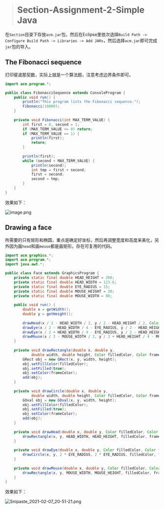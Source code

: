 > # Section-Assignment-2-Simple Java

在`Section`目录下存放`acm.jar`包，然后在Eclipse里依次选择`Build Path -> Configure Build Path -> Libraries -> Add JARs`，然后选择`acm.jar`即可完成`jar`包的导入。

## The Fibonacci sequence

打印斐波那契数，实际上就是一个算法题，注意考虑边界条件即可。

```java
import acm.program.*;

public class FibonacciSequence extends ConsoleProgram {
	public void run() {
		println("This program lists the Fibonacci sequence.");
		Fibonacci(10000);
	}
	
	private void Fibonacci(int MAX_TERM_VALUE) {
		int first = 0, second = 1;
		if (MAX_TERM_VALUE <= 0) return;
		if (MAX_TERM_VALUE == 1) {
			println(first);
			return;
		}
		
		println(first);
		while (second < MAX_TERM_VALUE) {
			println(second);
			int tmp = first + second;
			first = second;
			second = tmp;
		}
	}
}
```

效果如下：

![image.png](https://i.loli.net/2021/02/07/PLG3X7l52n1pBaV.png)

## Drawing a face

所需要的只有矩形和椭圆，重点是确定好坐标，然后再调整宽度和高度来美化，另外因为画`head`和画`mouse`都是画矩形，存在可复用的代码。

```java
import acm.graphics.*;
import acm.program.*;
import java.awt.*;

public class Face extends GraphicsProgram {
	private static final double HEAD_HEIGHT = 200;
	private static final double HEAD_WIDTH = 123.6;
	private static final double EYE_RADIUS = 15;
	private static final double MOUSE_HEIGHT = 30;
	private static final double MOUSE_WIDTH = 80;
	
	public void run() {
		double x = getWidth();
		double y = getHeight();
		
		drawHead(x / 2 - HEAD_WIDTH / 2, y / 2 - HEAD_HEIGHT / 2, Color.GRAY, Color.BLACK);
		drawEye(x / 2 - HEAD_WIDTH / 4 - EYE_RADIUS, y / 2 - HEAD_HEIGHT / 4 - EYE_RADIUS, Color.YELLOW, Color.YELLOW);
		drawEye(x / 2 + HEAD_WIDTH / 4 - EYE_RADIUS, y / 2 - HEAD_HEIGHT / 4 - EYE_RADIUS, Color.YELLOW, Color.YELLOW);
		drawMouse(x / 2 - MOUSE_WIDTH / 2, y / 2 + HEAD_HEIGHT / 4 - MOUSE_HEIGHT, Color.WHITE, Color.WHITE);
	}
	
	private void drawRectangle(double x, double y, 
			double width, double height, Color filledColor, Color frameColor) {
		GRect obj = new GRect(x, y, width, height);
		obj.setFillColor(filledColor);
		obj.setFilled(true);
		obj.setColor(frameColor);
		add(obj);
	}
	
	private void drawCircle(double x, double y, 
			double width, double height, Color filledColor, Color frameColor) {
		GOval obj = new GOval(x, y, width, height);
		obj.setFillColor(filledColor);
		obj.setFilled(true);
		obj.setColor(frameColor);
		add(obj);
	}
	
	private void drawHead(double x, double y, Color filledColor, Color frameColor) {
		drawRectangle(x, y, HEAD_WIDTH, HEAD_HEIGHT, filledColor, frameColor);
	}
	
	private void drawEye(double x, double y, Color filledColor, Color frameColor) {
		drawCircle(x, y, 2 * EYE_RADIUS, 2 * EYE_RADIUS, filledColor, frameColor);
	}
	
	private void drawMouse(double x, double y, Color filledColor, Color frameColor) {
		drawRectangle(x, y, MOUSE_WIDTH, MOUSE_HEIGHT, filledColor, frameColor);
	}
}
```

效果如下：

![Snipaste_2021-02-07_20-51-21.png](https://i.loli.net/2021/02/07/84pQ7bU5vXsxzcR.png)